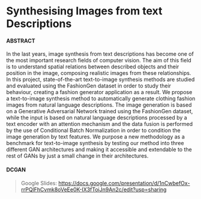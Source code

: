 # Synthesising Images from text Descriptions

#### ABSTRACT
In the last years, image synthesis from text descriptions has become one of the most important research fields of computer vision. The aim of this field is to understand spatial relations between described objects and their position in the image, composing realistic images from these relationships. In this project, state-of-the-art text-to-image synthesis methods are studied and evaluated using the FashionGen dataset in order to study their behaviour, creating a fashion generator application as a result. We propose a text-to-image synthesis method to automatically generate clothing fashion images from natural language descriptions. The image generation is based on a Generative Adversarial Network trained using the FashionGen dataset, while the input is based on natural language descriptions processed by a text encoder with an attention mechanism and the data fusion is performed by the use of Conditional Batch Normalization in order to condition the image generation by text features. We purpose a new methodology as a benchmark for text-to-image synthesis by testing our method into three different GAN architectures and making it accessible and extendable to the rest of GANs by just a small change in their architectures.

#### DCGAN


> Google Slides: https://docs.google.com/presentation/d/1nCwbefOx-rrPQlFhCvmk8oVeEe0K-IX3fToiJn9An2c/edit?usp=sharing
